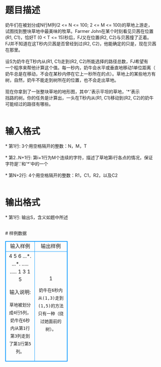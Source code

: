 # 

 
 # 题目描述 
<p>
    奶牛们在被划分成N行M列(2 <= N <= 100; 2 <= M <= 100)的草地上游走，<br>试图找到整块草地中最美味的牧草。Farmer John在某个时刻看见贝茜在位置<br>(R1, C1)，恰好T (0 < T <= 15)秒后，FJ又在位置(R2, C2)与贝茜撞了正着。<br>FJ并不知道在这T秒内贝茜是否曾经到过(R2, C2)，他能确定的只是，现在贝茜<br>在那里。<br><br>    设S为奶牛在T秒内从(R1, C1)走到(R2, C2)所能选择的路径总数，FJ希望有<br>一个程序来帮他计算这个值。每一秒内，奶牛会水平或垂直地移动1单位距离（<br>奶牛总是在移动，不会在某秒内停在它上一秒所在的点）。草地上的某些地方有<br>树，自然，奶牛不能走到树所在的位置，也不会走出草地。<br><br>    现在你拿到了一张整块草地的地形图，其中'.'表示平坦的草地，'*'表示<br>挡路的树。你的任务是计算出，一头在T秒内从(R1, C1)移动到(R2, C2)的奶牛<br>可能经过的路径有哪些。<br><br></p> 

 
 # 输入格式 
<p>
* 第1行: 3个用空格隔开的整数：N，M，T<br><br>* 第2..N+1行: 第i+1行为M个连续的字符，描述了草地第i行各点的情况，保证<br>              字符是'.'和'*'中的一个<br><br>* 第N+2行: 4个用空格隔开的整数：R1，C1，R2，以及C2<br><br></p> 

 
 # 输出格式 
<p>
* 第1行: 输出S，含义如题中所述<br><br></p> 
# 样例数据
<style>
        table,table tr th, table tr td { border:1px solid #0094ff; }
        table { width: 200px; min-height: 25px; line-height: 25px; text-align: center; border-collapse: collapse;}   
    </style>
<table>
	<tr>
		<td>输入样例</td>
		<td>输出样例</td>
	</tr>
<tr><td>4 5 6
...*.
...*.
.....
.....
1 3 1 5

输入说明:

    草地被划分成4行5列，奶牛在6秒内从第1行第3列走到了第1行第5列。

</td><td>1

    奶牛在6秒内从(1,3)走到(1,5)的方法只有一种（绕过她面前的树）。</td></tr></table>
